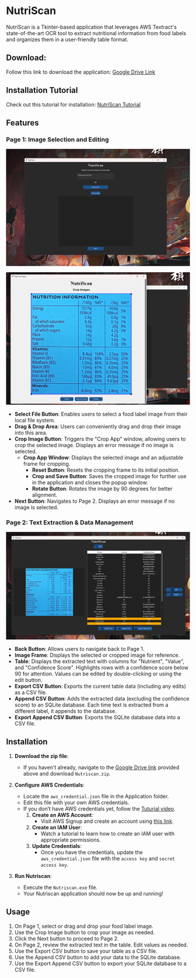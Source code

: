 # NutriScan

NutriScan is a Tkinter-based application that leverages AWS Textract's state-of-the-art OCR tool to extract nutritional
information from food labels and organizes them in a user-friendly table format.

## Download: 
Follow this link to download the application: [Google Drive Link](https://drive.google.com/file/d/1DFdMX7OgzXMY5H9Ra-4BL3bN8GaIELbT/view?usp=sharing)

## Installation Tutorial
Check out this tutorial for installation: [NutriScan Tutorial](https://youtu.be/y7LY0yAqaro)

## Features

### Page 1: Image Selection and Editing

![Page 1.png](Media%2FPage%201.png)

![CropApp.png](Media%2FCropApp.png)

- **Select File Button**: Enables users to select a food label image from their local file system.
- **Drag & Drop Area**: Users can conveniently drag and drop their image into this area.
- **Crop Image Button**: Triggers the "Crop App" window, allowing users to crop the selected image. Displays an error
  message if no image is selected.
    - **Crop App Window**: Displays the selected image and an adjustable frame for cropping.
        - **Reset Button**: Resets the cropping frame to its initial position.
        - **Crop and Save Button**: Saves the cropped image for further use in the application and closes the popup
          window.
        - **Rotate Button**: Rotates the image by 90 degrees for better alignment.
- **Next Button**: Navigates to Page 2. Displays an error message if no image is selected.

### Page 2: Text Extraction & Data Management

![Page 2.png](Media%2FPage%202.png)

- **Back Button**: Allows users to navigate back to Page 1.
- **Image Frame**: Displays the selected or cropped image for reference.
- **Table**: Displays the extracted text with columns for "Nutrient", "Value", and "Confidence Score". Highlights rows
  with a confidence score below 90 for attention. Values can be edited by double-clicking or using the edit button.
- **Export CSV Button**: Exports the current table data (including any edits) as a CSV file.
- **Append CSV Button**: Adds the extracted data (excluding the confidence score) to an SQLite database. Each time text
  is extracted from a different label, it appends to the database.
- **Export Append CSV Button**: Exports the SQLite database data into a CSV file.

## Installation

1. **Download the zip file**:
    - If you haven't already, navigate to the [Google Drive link](https://drive.google.com/file/d/1DFdMX7OgzXMY5H9Ra-4BL3bN8GaIELbT/view?usp=sharing) provided above and download `Nutriscan.zip`.

2. **Configure AWS Credentials**:
    - Locate the `aws_credential.json` file in the Application folder.
    - Edit this file with your own AWS credentials.
    - If you don’t have AWS credentials yet, follow the [Tuturial video](https://youtu.be/y7LY0yAqaro).
        1. **Create an AWS Account**:
            - Visit AWS Signup and create an account using
              [this link](https://portal.aws.amazon.com/billing/signup?type=enterprise#/start/email).
        2. **Create an IAM User**:
            - Watch a tutorial to learn how to create an IAM user with appropriate permissions.
        3. **Update Credentials**:
            - Once you have the credentials, update the `aws_credential.json` file with the `access key` and `secret access key`.

3. **Run Nutriscan**:
    - Execute the `Nutriscan.exe` file.
    - Your Nutriscan application should now be up and running!

## Usage

1. On Page 1, select or drag and drop your food label image.
2. Use the Crop Image button to crop your image as needed.
3. Click the Next button to proceed to Page 2.
4. On Page 2, review the extracted text in the table. Edit values as needed.
5. Use the Export CSV button to save your table as a CSV file.
6. Use the Append CSV button to add your data to the SQLite database.
7. Use the Export Append CSV button to export your SQLite database to a CSV file.
